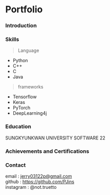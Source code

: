 # Portfolio

### Introduction

### Skills
> Language
- Python
- C++
- C
- Java

> frameworks
- Tensorflow
- Keras
- PyTorch
- DeepLearning4j

### Education
SUNGKYUNKWAN UNIVERSITY SOFTWARE 22

### Achievements and Certifications


### Contact
email : <jerry03122p@gmail.com>   
github : <https://github.com/PJins>   
instagram : @not.truetto   
